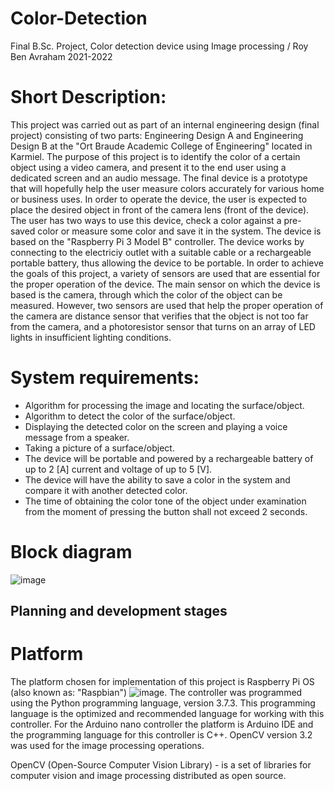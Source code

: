 # Color-Detection
Final B.Sc. Project, Color detection device using Image processing / Roy Ben Avraham 2021-2022

# Short Description:
This project was carried out as part of an internal engineering design (final project) consisting of two parts: Engineering Design A and Engineering Design B at the "Ort Braude Academic College of Engineering" located in Karmiel.
The purpose of this project is to identify the color of a certain object using a video camera, and present it to the end user using a dedicated screen and an audio message. The final device is a prototype that will hopefully help the user measure colors accurately for various home or business uses.
In order to operate the device, the user is expected to place the desired object in front of the camera lens (front of the device). The user has two ways to use this device, check a color against a pre-saved color or measure some color and save it in the system.
The device is based on the "Raspberry Pi 3 Model B" controller. The device works by connecting to the electriciy outlet with a suitable cable or a rechargeable portable battery, thus allowing the device to be portable.
In order to achieve the goals of this project, a variety of sensors are used that are essential for the proper operation of the device. The main sensor on which the device is based is the camera, through which the color of the object can be measured. However, two sensors are used that help the proper operation of the camera are distance sensor that verifies that the object is not too far from the camera, and a photoresistor sensor that turns on an array of LED lights in insufficient lighting conditions.

# System requirements:

- Algorithm for processing the image and locating the surface/object.
- Algorithm to detect the color of the surface/object.
- Displaying the detected color on the screen and playing a voice message from a speaker.
- Taking a picture of a surface/object.
- The device will be portable and powered by a rechargeable battery of up to 2 [A] current and voltage of up to 5 [V].
- The device will have the ability to save a color in the system and compare it with another detected color.
- The time of obtaining the color tone of the object under examination from the moment of pressing the button shall not exceed 2 seconds.

# Block diagram

![image](https://user-images.githubusercontent.com/105777016/190319969-8a83d7aa-52bb-4f45-b5d9-0407dbf8fe41.png)

## Planning and development stages 

# Platform
The platform chosen for implementation of this project is Raspberry Pi OS (also known as: "Raspbian") ![image](https://user-images.githubusercontent.com/105777016/190320285-f11e5c6c-2ca5-47d7-9449-0cd0f7c12719.png). The controller was programmed using the Python programming language, version 3.7.3. This programming language is the optimized and recommended language for working with this controller. For the Arduino nano controller the platform is Arduino IDE and the programming language for this controller is C++. OpenCV version 3.2 was used for the image processing operations.

OpenCV (Open-Source Computer Vision Library) - is a set of libraries for computer vision and image processing distributed as open source.
